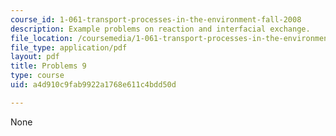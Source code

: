 ```yaml
---
course_id: 1-061-transport-processes-in-the-environment-fall-2008
description: Example problems on reaction and interfacial exchange.
file_location: /coursemedia/1-061-transport-processes-in-the-environment-fall-2008/a4d910c9fab9922a1768e611c4bdd50d_problems9.pdf
file_type: application/pdf
layout: pdf
title: Problems 9
type: course
uid: a4d910c9fab9922a1768e611c4bdd50d

---
```

None